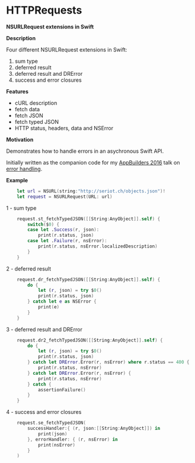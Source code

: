 # HTTPRequests
__NSURLRequest extensions in Swift__

__Description__

Four different NSURLRequest extensions in Swift:

1. sum type
2. deferred result
3. deferred result and DRError
4. success and error closures

__Features__

- cURL description
- fetch data
- fetch JSON
- fetch typed JSON
- HTTP status, headers, data and NSError

__Motivation__

Demonstrates how to handle errors in an asychronous Swift API.

Initially written as the companion code for my [AppBuilders 2016](https://www.appbuilders.ch/) talk on [error handling](http://seriot.ch/resources/talks_papers/20160426_error_handling.pdf).

__Example__

```swift
    let url = NSURL(string:"http://seriot.ch/objects.json")!
    let request = NSURLRequest(URL: url)
```

1 - sum type

```swift
    request.st_fetchTypedJSON([[String:AnyObject]].self) {
        switch($0) {
        case let .Success(r, json):
            print(r.status, json)
        case let .Failure(r, nsError):
            print(r.status, nsError.localizedDescription)
        }
    }
```

2 - deferred result

```swift
    request.dr_fetchTypedJSON([[String:AnyObject]].self) {
        do {
            let (r, json) = try $0()
            print(r.status, json)
        } catch let e as NSError {
            print(e)
        }
    }
```

3 - deferred result and DRError

```swift
    request.dr2_fetchTypedJSON([[String:AnyObject]].self) {
        do {
            let (r, json) = try $0()
            print(r.status, json)
        } catch let DRError.Error(r, nsError) where r.status == 400 {
            print(r.status, nsError)
        } catch let DRError.Error(r, nsError) {
            print(r.status, nsError)
        } catch {
            assertionFailure()
        }
    }
```

4 - success and error closures

```swift
    request.se_fetchTypedJSON(
        successHandler:{ (r, json:[[String:AnyObject]]) in
            print(json)
        }, errorHandler: { (r, nsError) in
            print(nsError)
        }
    )
```
